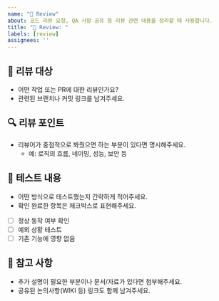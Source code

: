 ```yaml
---
name: "🧐 Review"
about: 코드 리뷰 요청, QA 사항 공유 등 리뷰 관련 내용을 정리할 때 사용합니다.
title: "🧐 Review: "
labels: [review]
assignees: ''
---
```


## 📝 리뷰 대상

- 어떤 작업 또는 PR에 대한 리뷰인가요?
- 관련된 브랜치나 커밋 링크를 남겨주세요.

## 🔍 리뷰 포인트

- 리뷰어가 중점적으로 봐줬으면 하는 부분이 있다면 명시해주세요.
  - 예: 로직의 흐름, 네이밍, 성능, 보안 등

## 🧪 테스트 내용

- 어떤 방식으로 테스트했는지 간략하게 적어주세요.
- 확인 완료한 항목은 체크박스로 표현해주세요.

- [ ] 정상 동작 여부 확인
- [ ] 예외 상황 테스트
- [ ] 기존 기능에 영향 없음

## 📎 참고 사항

- 추가 설명이 필요한 부분이나 문서/자료가 있다면 첨부해주세요.
- 공유된 논의사항(WIKI 등) 링크도 함께 남겨주세요.
